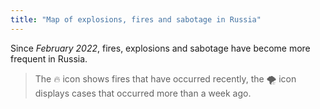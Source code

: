```yaml
---
title: "Map of explosions, fires and sabotage in Russia"
---
```


Since *February 2022*, fires, explosions and sabotage have become more frequent in Russia.

> The 🔥 icon shows fires that have occurred recently, the 🌪️ icon displays cases that occurred more than a week ago.
